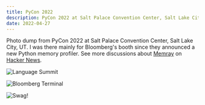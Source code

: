 ```yaml
---
title: PyCon 2022
description: PyCon 2022 at Salt Palace Convention Center, Salt Lake City, UT
date: 2022-04-27
---
```


Photo dump from PyCon 2022 at Salt Palace Convention Center, Salt Lake City, UT.
I was there mainly for Bloomberg's booth since they announced a new Python memory profiler.
See more discussions about [Memray](https://github.com/bloomberg/memray) on [Hacker News](https://news.ycombinator.com/item?id=31102089).

![Language Summit](https://static.ysun.co/imgs/pycon-22-1.webp/s:4032:3024)

![Bloomberg Terminal](https://static.ysun.co/imgs/pycon-22-2.webp/s:4032:3024)

![Swag!](https://static.ysun.co/imgs/pycon-22-3.webp/s:1707:1280)
